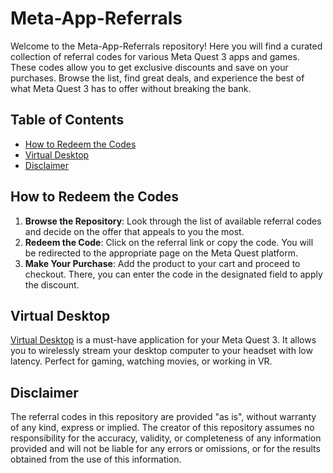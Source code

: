 # Meta-App-Referrals

Welcome to the Meta-App-Referrals repository! Here you will find a curated collection of referral codes for various Meta Quest 3 apps and games. These codes allow you to get exclusive discounts and save on your purchases. Browse the list, find great deals, and experience the best of what Meta Quest 3 has to offer without breaking the bank.

## Table of Contents
- [How to Redeem the Codes](#how-to-redeem-the-codes)
- [Virtual Desktop](#virtual-desktop) 
- [Disclaimer](#disclaimer)

## How to Redeem the Codes

1. **Browse the Repository**: Look through the list of available referral codes and decide on the offer that appeals to you the most.
2. **Redeem the Code**: Click on the referral link or copy the code. You will be redirected to the appropriate page on the Meta Quest platform.
3. **Make Your Purchase**: Add the product to your cart and proceed to checkout. There, you can enter the code in the designated field to apply the discount.

## Virtual Desktop

[Virtual Desktop](https://farlezz.de) is a must-have application for your Meta Quest 3. It allows you to wirelessly stream your desktop computer to your headset with low latency. Perfect for gaming, watching movies, or working in VR.


## Disclaimer

The referral codes in this repository are provided "as is", without warranty of any kind, express or implied. The creator of this repository assumes no responsibility for the accuracy, validity, or completeness of any information provided and will not be liable for any errors or omissions, or for the results obtained from the use of this information.
